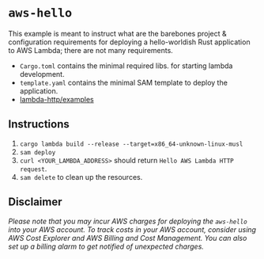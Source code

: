 # `aws-hello`

This example is meant to instruct what are the barebones project & configuration requirements for deploying a hello-worldish Rust application to AWS Lambda; there are not many requirements.

- `Cargo.toml` contains the minimal required libs. for starting lambda development.
- `template.yaml` contains the minimal SAM template to deploy the application.
- [lambda-http/examples](https://github.com/awslabs/aws-lambda-rust-runtime/tree/main/lambda-http/examples)

## Instructions

1. `cargo lambda build --release --target=x86_64-unknown-linux-musl`
2. `sam deploy`
3. `curl <YOUR_LAMBDA_ADDRESS>` should return `Hello AWS Lambda HTTP request`.
4. `sam delete` to clean up the resources.

## Disclaimer

*Please note that you may incur AWS charges for deploying the `aws-hello` into your AWS account. To track costs in your AWS account, consider using AWS Cost Explorer and AWS Billing and Cost Management. You can also set up a billing alarm to get notified of unexpected charges.*
